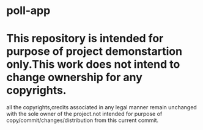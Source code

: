 # poll-app
# This repository is intended for purpose of project demonstartion only.This work does not intend to change ownership for any copyrights.
all the copyrights,credits associated in any legal manner remain unchanged with the sole owner of the project.not intended for purpose of copy/commit/changes/distribution from this current commit.
